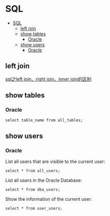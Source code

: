 # SQL

- [SQL](#sql)
  - [left join](#left-join)
  - [show tables](#show-tables)
    - [Oracle](#oracle)
  - [show users](#show-users)
    - [Oracle](#oracle-1)

## left join

[sql之left join、right join、inner join的区别](https://www.cnblogs.com/pcjim/articles/799302.html)

## show tables

### Oracle

    select table_name from all_tables;

## show users

### Oracle

List all users that are visible to the current user:

    select * from all_users;

List all users in the Oracle Database:

    select * from dba_users;

Show the information of the current user:

    select * from user_users;




